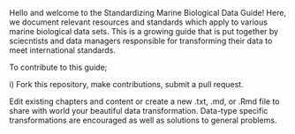 Hello and welcome to the Standardizing Marine Biological Data Guide! Here, we document relevant resources and standards which apply to various marine biological data sets. This is a growing guide that is put together by sciecntists and data managers responsible for transforming their data to meet international standards.

To contribute to this guide;

i) Fork this repository, make contributions, submit a pull request.

Edit existing chapters and content or create a new .txt, .md, or .Rmd file to share with world your beautiful data transformation. Data-type specific transformations are encouraged as well as solutions to general problems.

